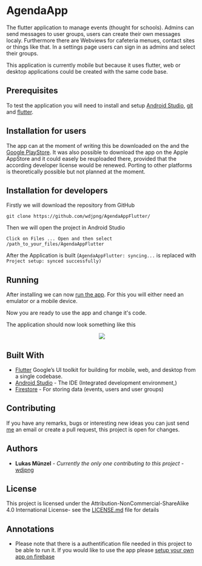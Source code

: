 # AgendaApp
The flutter application to manage events (thought for schools). 
Admins can send messages to user groups, users can create their own messages localy. Furthermore there are Webviews for cafeteria menues, contact sites or things like that. In a settings page users can sign in as admins and select their groups. 

This application is currently mobile but because it uses flutter, web or desktop applications could be created with the same code base.

## Prerequisites

To test the application you will need to install and setup [Android Studio](https://developer.android.com/studio/install), [git](https://git-scm.com/book/en/v2/Getting-Started-Installing-Git) and [flutter](https://flutter.dev/docs/get-started/install).

## Installation for users
The app can at the moment of writing this be downloaded on the and the [Google PlayStore](https://play.google.com/store/apps/details?id=com.wdjpng.calendar1). It was also possible to download the app on the Apple AppStore and it could easely be reuploaded there, provided that the according developer license would be renewed. Porting to other platforms is theoretically possible but not planned at the moment.

## Installation for developers

Firstly we will download the repository from GitHub

```
git clone https://github.com/wdjpng/AgendaAppFlutter/
```
Then we will open the project in Android Studio
```
Click on Files ... Open and then select /path_to_your_files/AgendaAppFlutter
```

After the Application is built (```AgendaAppFlutter: syncing...``` is replaced with ```Project setup: synced successfully)```

## Running
After installing we can now [run the app](https://developer.android.com/studio/run). For this you will either need an emulator or a mobile device. 

Now you are ready to use the app and change it's code.

The application should now look something like this

<p align="center">
  <img src="https://lh3.googleusercontent.com/_RckL1biKPI-rnk4Gis2uFsJZHkXt0xCZtmwX8CCDKETnFy3xiNmwt-17CaG3xrdtg=w956-h932">
</p>

## Built With

* [Flutter](https://flutter.dev/) Google’s UI toolkit for building for mobile, web, and desktop from a single codebase.
* [Android Studio](https://developer.android.com/studio) - The IDE (Integrated development environment,)
* [Firestore](https://firebase.google.com/docs/ml-kit/recognize-text) - For storing data (events, users and user groups)

## Contributing
If you have any remarks, bugs or interesting new ideas you can just send <a href="mailto:muenzel.lukas@gmail.com?">me</a> an email or create a pull request, this project is open for changes. 

## Authors

* **Lukas Münzel** - *Currently the only one contributing to this project* - [wdjpng](https://github.com/wdjpng)

## License

This project is licensed under the Attribution-NonCommercial-ShareAlike 4.0 International License- see the [LICENSE.md](LICENSE.md) file for details

## Annotations

* Please note that there is a authentification file needed in this project to be able to run it. If you would like to use the app please [setup your own app on firebase](https://firebase.google.com/docs/android/setup)



